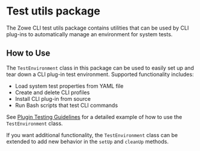 # Test utils package

The Zowe CLI test utils package contains utilities that can be used by CLI plug-ins to automatically manage an environment for system tests.

## How to Use

The `TestEnvironment` class in this package can be used to easily set up and tear down a CLI plug-in test environment. Supported functionality includes:
* Load system test properties from YAML file
* Create and delete CLI profiles
* Install CLI plug-in from source
* Run Bash scripts that test CLI commands

See [Plugin Testing Guidelines](./docs/PluginTESTINGGuidelines.md#automated-test-utilities) for a detailed example of how to use the `TestEnvironment` class.

If you want additional functionality, the `TestEnvironment` class can be extended to add new behavior in the `setUp` and `cleanUp` methods.
